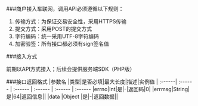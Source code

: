 ###商户接入车联网，调用API必须遵循以下规则：
1. 传输方式：为保证交易安全性，采用HTTPS传输
2. 提交方式：采用POST的提交方式
3. 字符编码：统一采用UTF-8字符编码
4. 加密验签：所有接口都必须有sign签名值

###接入方式

前期以API方式接入；后续会提供服务端SDK（PHP版）

###接口返回格式
|参数名 |类型|是否必填|最大长度|描述|实例值
| :------| :------ | :------ | :------ | :------ | :------
 |errno|Int|是|-|返回码|0|
 |errmsg|String|是|64|返回信息|| 
 |data |Object |是|-|返回数据||














